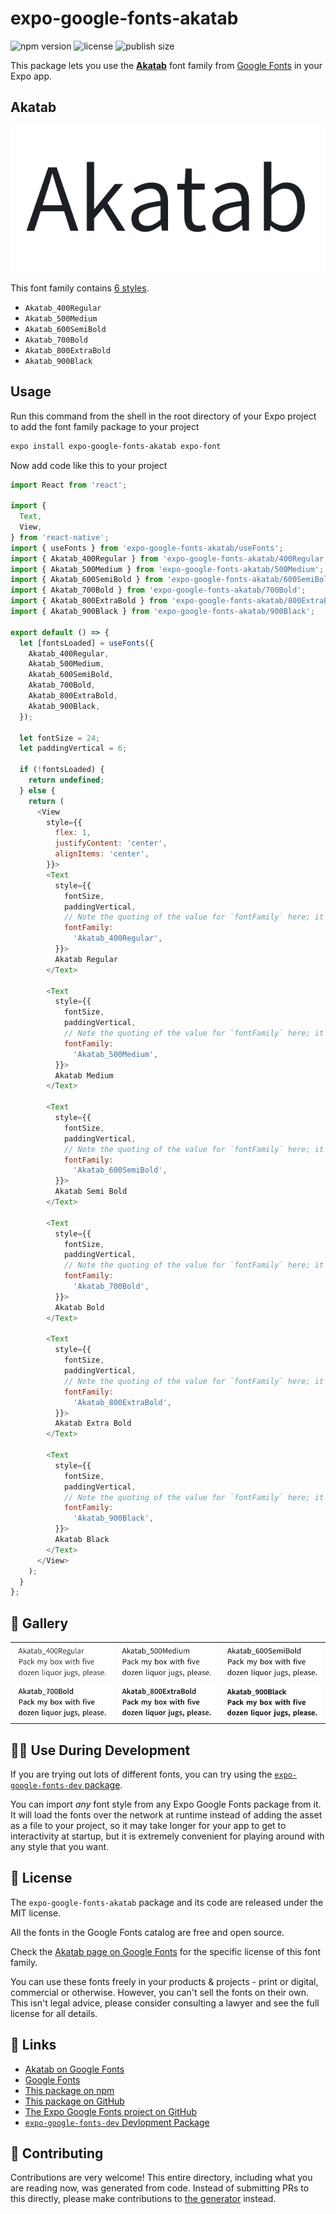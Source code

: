 # expo-google-fonts-akatab

![npm version](https://flat.badgen.net/npm/v/expo-google-fonts-akatab)
![license](https://flat.badgen.net/github/license/expo/google-fonts)
![publish size](https://flat.badgen.net/packagephobia/install/expo-google-fonts-akatab)

This package lets you use the [**Akatab**](https://fonts.google.com/specimen/Akatab) font family from [Google Fonts](https://fonts.google.com/) in your Expo app.

## Akatab

![Akatab](./font-family.png)

This font family contains [6 styles](#-gallery).

- `Akatab_400Regular`
- `Akatab_500Medium`
- `Akatab_600SemiBold`
- `Akatab_700Bold`
- `Akatab_800ExtraBold`
- `Akatab_900Black`

## Usage

Run this command from the shell in the root directory of your Expo project to add the font family package to your project
```sh
expo install expo-google-fonts-akatab expo-font
```

Now add code like this to your project
```js
import React from 'react';

import {
  Text,
  View,
} from 'react-native';
import { useFonts } from 'expo-google-fonts-akatab/useFonts';
import { Akatab_400Regular } from 'expo-google-fonts-akatab/400Regular';
import { Akatab_500Medium } from 'expo-google-fonts-akatab/500Medium';
import { Akatab_600SemiBold } from 'expo-google-fonts-akatab/600SemiBold';
import { Akatab_700Bold } from 'expo-google-fonts-akatab/700Bold';
import { Akatab_800ExtraBold } from 'expo-google-fonts-akatab/800ExtraBold';
import { Akatab_900Black } from 'expo-google-fonts-akatab/900Black';

export default () => {
  let [fontsLoaded] = useFonts({
    Akatab_400Regular,
    Akatab_500Medium,
    Akatab_600SemiBold,
    Akatab_700Bold,
    Akatab_800ExtraBold,
    Akatab_900Black,
  });

  let fontSize = 24;
  let paddingVertical = 6;

  if (!fontsLoaded) {
    return undefined;
  } else {
    return (
      <View
        style={{
          flex: 1,
          justifyContent: 'center',
          alignItems: 'center',
        }}>
        <Text
          style={{
            fontSize,
            paddingVertical,
            // Note the quoting of the value for `fontFamily` here; it expects a string!
            fontFamily:
              'Akatab_400Regular',
          }}>
          Akatab Regular
        </Text>

        <Text
          style={{
            fontSize,
            paddingVertical,
            // Note the quoting of the value for `fontFamily` here; it expects a string!
            fontFamily:
              'Akatab_500Medium',
          }}>
          Akatab Medium
        </Text>

        <Text
          style={{
            fontSize,
            paddingVertical,
            // Note the quoting of the value for `fontFamily` here; it expects a string!
            fontFamily:
              'Akatab_600SemiBold',
          }}>
          Akatab Semi Bold
        </Text>

        <Text
          style={{
            fontSize,
            paddingVertical,
            // Note the quoting of the value for `fontFamily` here; it expects a string!
            fontFamily:
              'Akatab_700Bold',
          }}>
          Akatab Bold
        </Text>

        <Text
          style={{
            fontSize,
            paddingVertical,
            // Note the quoting of the value for `fontFamily` here; it expects a string!
            fontFamily:
              'Akatab_800ExtraBold',
          }}>
          Akatab Extra Bold
        </Text>

        <Text
          style={{
            fontSize,
            paddingVertical,
            // Note the quoting of the value for `fontFamily` here; it expects a string!
            fontFamily:
              'Akatab_900Black',
          }}>
          Akatab Black
        </Text>
      </View>
    );
  }
};

```

## 🔡 Gallery


||||
|-|-|-|
|![Akatab_400Regular](.//400Regular/Akatab_400Regular.ttf.png)|![Akatab_500Medium](.//500Medium/Akatab_500Medium.ttf.png)|![Akatab_600SemiBold](.//600SemiBold/Akatab_600SemiBold.ttf.png)||
|![Akatab_700Bold](.//700Bold/Akatab_700Bold.ttf.png)|![Akatab_800ExtraBold](.//800ExtraBold/Akatab_800ExtraBold.ttf.png)|![Akatab_900Black](.//900Black/Akatab_900Black.ttf.png)||


## 👩‍💻 Use During Development

If you are trying out lots of different fonts, you can try using the [`expo-google-fonts-dev` package](https://github.com/freeboub/google-fonts/tree/master/font-packages/dev#readme).

You can import *any* font style from any Expo Google Fonts package from it. It will load the fonts
over the network at runtime instead of adding the asset as a file to your project, so it may take longer
for your app to get to interactivity at startup, but it is extremely convenient
for playing around with any style that you want.

## 📖 License

The `expo-google-fonts-akatab` package and its code are released under the MIT license.

All the fonts in the Google Fonts catalog are free and open source.

Check the [Akatab page on Google Fonts](https://fonts.google.com/specimen/Akatab) for the specific license of this font family.

You can use these fonts freely in your products & projects - print or digital, commercial or otherwise. However, you can't sell the fonts on their own. This isn't legal advice, please consider consulting a lawyer and see the full license for all details.

## 🔗 Links

- [Akatab on Google Fonts](https://fonts.google.com/specimen/Akatab)
- [Google Fonts](https://fonts.google.com/)
- [This package on npm](https://www.npmjs.com/package/expo-google-fonts-akatab)
- [This package on GitHub](https://github.com/freeboub/google-fonts/tree/master/font-packages/akatab)
- [The Expo Google Fonts project on GitHub](https://github.com/freeboub/google-fonts)
- [`expo-google-fonts-dev` Devlopment Package](https://github.com/freeboub/google-fonts/tree/master/font-packages/dev)

## 🤝 Contributing

Contributions are very welcome! This entire directory, including what you are reading now, was generated from code. Instead of submitting PRs to this directly, please make contributions to [the generator](https://github.com/freeboub/google-fonts/tree/master/packages/generator) instead.
